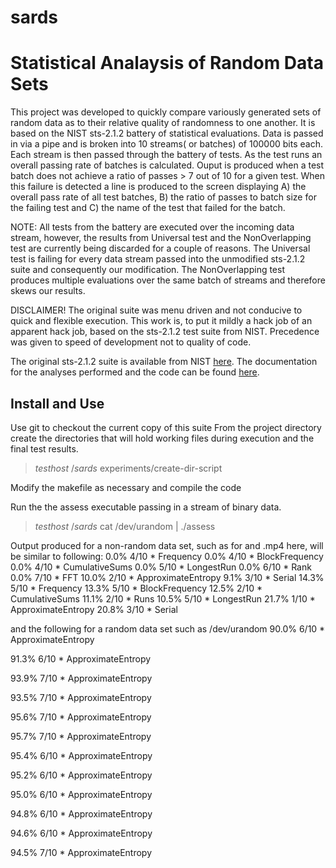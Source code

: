 # sards
Statistical Analaysis of Random Data Sets
=========================================

This project was developed to quickly compare variously generated sets of random data as to their relative quality of randomness to one another. It is based on the NIST sts-2.1.2 battery of statistical evaluations.  Data is passed in via a pipe and is broken into 10 streams( or batches) of 100000 bits each.  Each stream is then passed through the battery of tests.  As the test runs an overall passing rate of batches is calculated.  Ouput is produced when a test batch does not achieve a ratio of passes > 7 out of 10 for a given test. When this failure is detected a line is produced to the screen displaying A) the overall pass rate of all test batches, B) the ratio of passes to batch size for the failing test and C) the name of the test that failed for the batch. 

NOTE:  All tests from the battery are executed over the incoming data stream, however, the results from Universal test and the NonOverlapping test are currently being discarded for a couple of reasons.  The Universal test is failing for every data stream passed into the unmodified sts-2.1.2 suite and consequently our modification.  The NonOverlapping test produces multiple evaluations over the same batch of streams and therefore skews our results.

DISCLAIMER!   The original suite was menu driven and not conducive to quick and flexible execution. This work is, to put it mildly a hack job of an apparent hack job, based on the sts-2.1.2 test suite from NIST.  Precedence was given to speed of development not to quality of code.  

The original sts-2.1.2 suite is available from NIST [here](http://csrc.nist.gov/groups/ST/toolkit/rng/documentation_software.html). 
The documentation for the analyses performed and the code can be found [here](http://csrc.nist.gov/publications/nistpubs/800-22-rev1a/SP800-22rev1a.pdf).




Install and Use
---------------
Use git to checkout the current copy of this suite
From the project directory create the directories that will hold working files during execution and the final test results.

> $testhost ~/sards$ experiments/create-dir-script

Modify the makefile as necessary and compile the code

Run the the assess executable passing in a stream of binary data.
> $testhost ~/sards$ cat /dev/urandom | ./assess

Output produced for a non-random data set, such as for and .mp4 here, will be similar to following:
 0.0%     4/10   *  Frequency
 0.0%     4/10   *  BlockFrequency
 0.0%     4/10   *  CumulativeSums
 0.0%     5/10   *  LongestRun
 0.0%     6/10   *  Rank
 0.0%     7/10   *  FFT
 10.0%     2/10   *  ApproximateEntropy
 9.1%     3/10   *  Serial
 14.3%     5/10   *  Frequency
 13.3%     5/10   *  BlockFrequency
 12.5%     2/10   *  CumulativeSums
 11.1%     2/10   *  Runs
 10.5%     5/10   *  LongestRun
 21.7%     1/10   *  ApproximateEntropy
 20.8%     3/10   *  Serial

and the following for a random data set such as /dev/urandom
 90.0%     6/10   *  ApproximateEntropy
 
 91.3%     6/10   *  ApproximateEntropy
 
 93.9%     7/10   *  ApproximateEntropy
 
 93.5%     7/10   *  ApproximateEntropy
 
 95.6%     7/10   *  ApproximateEntropy
 
 95.7%     7/10   *  ApproximateEntropy
 
 95.4%     6/10   *  ApproximateEntropy
 
 95.2%     6/10   *  ApproximateEntropy
 
 95.0%     6/10   *  ApproximateEntropy
 
 94.8%     6/10   *  ApproximateEntropy
 
 94.6%     6/10   *  ApproximateEntropy
 
 94.5%     7/10   *  ApproximateEntropy
 
